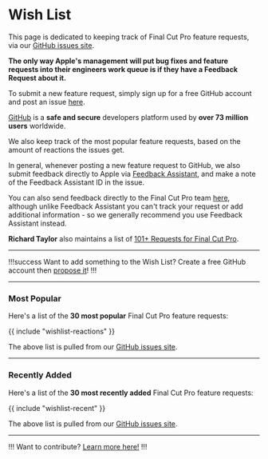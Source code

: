 # Wish List

This page is dedicated to keeping track of Final Cut Pro feature requests, via our [GitHub issues site](https://github.com/CommandPost/FCPCafe/issues).

**The only way Apple's management will put bug fixes and feature requests into their engineers work queue is if they have a Feedback Request about it.**

To submit a new feature request, simply sign up for a free GitHub account and post an issue [here](https://github.com/CommandPost/FCPCafe/issues/new?assignees=&labels=&projects=&template=feature-request.md&title=).

[GitHub](https://github.com) is a **safe and secure** developers platform used by **over 73 million users** worldwide.

We also keep track of the most popular feature requests, based on the amount of reactions the issues get.

In general, whenever posting a new feature request to GitHub, we also submit feedback directly to Apple via [Feedback Assistant](https://feedbackassistant.apple.com), and make a note of the Feedback Assistant ID in the issue.

You can also send feedback directly to the Final Cut Pro team [here](https://www.apple.com/feedback/finalcutpro/), although unlike Feedback Assistant you can't track your request or add additional information - so we generally recommend you use Feedback Assistant instead.

**Richard Taylor** also maintains a list of [101+ Requests for Final Cut Pro](https://fcpx.tv/top.html).

---

!!!success Want to add something to the Wish List?
Create a free GitHub account then [propose it](https://github.com/CommandPost/FCPCafe/issues/new?assignees=&labels=&projects=&template=feature-request.md&title=)!
!!!

---

### Most Popular

Here's a list of the **30 most popular** Final Cut Pro feature requests:

{{ include "wishlist-reactions" }}

The above list is pulled from our [GitHub issues site](https://github.com/CommandPost/FCPCafe/issues).

---

### Recently Added

Here's a list of the **30 most recently added** Final Cut Pro feature requests:

{{ include "wishlist-recent" }}

The above list is pulled from our [GitHub issues site](https://github.com/CommandPost/FCPCafe/issues).

---

!!!
Want to contribute? [Learn more here!](/contribute/)
!!!
